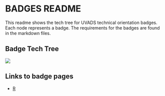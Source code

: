 # BADGES README
This readme shows the tech tree for UVADS technical orientation badges. Each node represents a badge. The requirements for the badges are found in the markdown files.

## Badge Tech Tree
![](https://github.com/UVADS/orientation-technical/blob/main/content/images/badge-tech-tree.jpeg)


## Links to badge pages
* [R](https://github.com/UVADS/orientation-technical/blob/main/content/badges/R.md)
